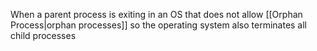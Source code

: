 When a parent process is exiting in an OS that does not allow [[Orphan Process|orphan processes]] so the operating system also terminates all child processes 